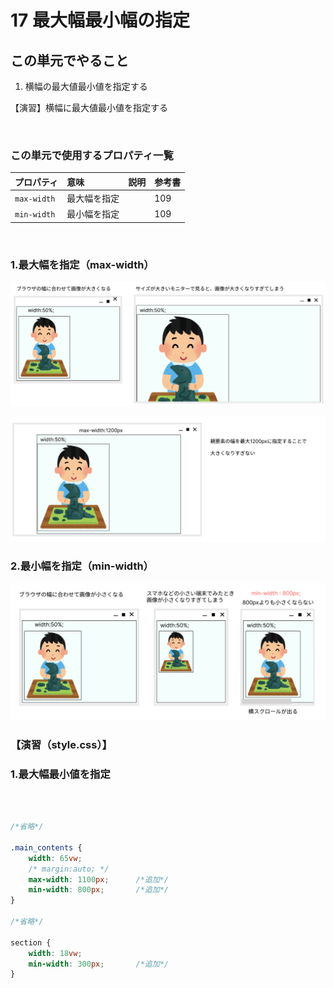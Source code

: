 # **17 最大幅最小幅の指定**

## **この単元でやること**

1. 横幅の最大値最小値を指定する

【演習】横幅に最大値最小値を指定する

<br>

### **この単元で使用するプロパティ一覧**

|  プロパティ  |  意味  | 説明  | 参考書  |
| :---- | :---- | ---- | ---- |
|  `max-width`  |  最大幅を指定  |    | 109 |
|  `min-width`  |  最小幅を指定  |    | 109 |

<br>

### **1.最大幅を指定（max-width）**

![html](img/17_img01.png)

![html](img/17_img02.png)

### **2.最小幅を指定（min-width）**

![html](img/17_img03.png)

### **【演習（style.css）】**

### **1.最大幅最小値を指定**

<br>


```css

/*省略*/

.main_contents {
    width: 65vw;
    /* margin:auto; */
    max-width: 1100px;      /*追加*/
    min-width: 800px;       /*追加*/
}

/*省略*/

section {
    width: 18vw;
    min-width: 300px;       /*追加*/
}

```

